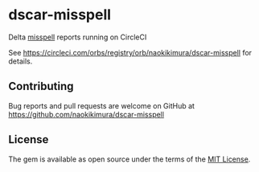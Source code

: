 # dscar-misspell

Delta [misspell](https://github.com/client9/misspell)  reports running on CircleCI

See https://circleci.com/orbs/registry/orb/naokikimura/dscar-misspell for details.

## Contributing
Bug reports and pull requests are welcome on GitHub at https://github.com/naokikimura/dscar-misspell

## License
The gem is available as open source under the terms of the [MIT License](https://opensource.org/licenses/MIT).

